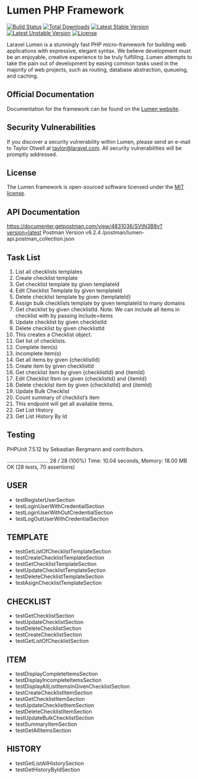 # Lumen PHP Framework

[![Build Status](https://travis-ci.org/laravel/lumen-framework.svg)](https://travis-ci.org/laravel/lumen-framework)
[![Total Downloads](https://poser.pugx.org/laravel/lumen-framework/d/total.svg)](https://packagist.org/packages/laravel/lumen-framework)
[![Latest Stable Version](https://poser.pugx.org/laravel/lumen-framework/v/stable.svg)](https://packagist.org/packages/laravel/lumen-framework)
[![Latest Unstable Version](https://poser.pugx.org/laravel/lumen-framework/v/unstable.svg)](https://packagist.org/packages/laravel/lumen-framework)
[![License](https://poser.pugx.org/laravel/lumen-framework/license.svg)](https://packagist.org/packages/laravel/lumen-framework)

Laravel Lumen is a stunningly fast PHP micro-framework for building web applications with expressive, elegant syntax. We believe development must be an enjoyable, creative experience to be truly fulfilling. Lumen attempts to take the pain out of development by easing common tasks used in the majority of web projects, such as routing, database abstraction, queueing, and caching.

## Official Documentation

Documentation for the framework can be found on the [Lumen website](https://lumen.laravel.com/docs).

## Security Vulnerabilities

If you discover a security vulnerability within Lumen, please send an e-mail to Taylor Otwell at taylor@laravel.com. All security vulnerabilities will be promptly addressed.

## License

The Lumen framework is open-sourced software licensed under the [MIT license](https://opensource.org/licenses/MIT).

## API Documentation
https://documenter.getpostman.com/view/4831036/SVtN3B8v?version=latest
Postman Version v6.2.4
/postman/lumen-api.postman_collection.json


## Task List
1.  List all checklists templates
2.  Create checklist template
3.  Get checklist template by given templateId
4.  Edit Checklist Template by given templateId
5.  Delete checklist template by given {templateId}
6.  Assign bulk checklists template by given templateId to many domains
7.  Get checklist by given checklistId. Note: We can include all items in checklist with by passing include=items
8.  Update checklist by given checklistId
9.  Delete checklist by given checklistId
10. This creates a Checklist object.
11. Get list of checklists.
12. Complete item(s)
13. Incomplete item(s)
14. Get all items by given {checklistId}
15. Create item by given checklistId
16. Get checklist item by given {checklistId} and {itemId}
17. Edit Checklist Item on given {checklistId} and {itemId}
18. Delete checklist item by given {checklistId} and {itemId}
19. Update Bulk Checklist
20. Count summary of checklist’s item
21. This endpoint will get all available items.
22. Get List History        
23. Get List History By Id

## Testing

PHPUnit 7.5.12 by Sebastian Bergmann and contributors.

............................                                      28 / 28 (100%)
Time: 10.04 seconds, Memory: 18.00 MB
OK (28 tests, 70 assertions)


## USER
- testRegisterUserSection
- testLoginUserWithCredentialSection
- testLoginUserWithOutCredentialSection
- testLogOutUserWithCredentialSection

## TEMPLATE
- testGetListOfChecklistTemplateSection
- testCreateChecklistTemplateSection
- testGetChecklistTemplateSection
- testUpdateChecklistTemplateSection
- testDeleteChecklistTemplateSection
- testAsignChecklistTemplateSection
 
## CHECKLIST
- testGetChecklistSection
- testUpdateChecklistSection
- testDeleteChecklistSection
- testCreateChecklistSection
- testGetListOfChecklistSection

## ITEM
- testDisplayCompleteItemsSection
- testDisplayIncompleteItemsSection
- testDisplayAllListItemsInGivenChecklistSection
- testCreateChecklistItemSection
- testGetChecklistItemSection
- testUpdateChecklistItemSection
- testDeleteChecklistItemSection
- testUpdateBulkChecklistSection
- testSummaryItemSection
- testGetAllItemsSection

## HISTORY
- testGetListAllHistorySection
- testGetHistoryByIdSection
